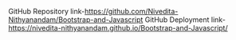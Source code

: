 GitHub Repository link-https://github.com/Nivedita-Nithyanandam/Bootstrap-and-Javascript
GitHub Deployment link-https://nivedita-nithyanandam.github.io/Bootstrap-and-Javascript/

